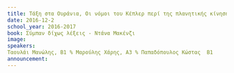```yaml
---
title: Τάξη στα Ουράνια, Οι νόμοι του Κέπλερ περί της πλανητικής κίνησης   
date: 2016-12-2
school_year: 2016-2017
book: Σύμπαν δίχως λέξεις - Ντάνα Μακένζι 
image: 
speakers: 
Ταουλάι Μανώλης, Β1 % Μαρούλης Χάρης, Α3 % Παπαδόπουλος Κώστας  Β1
announcement:
---
```


